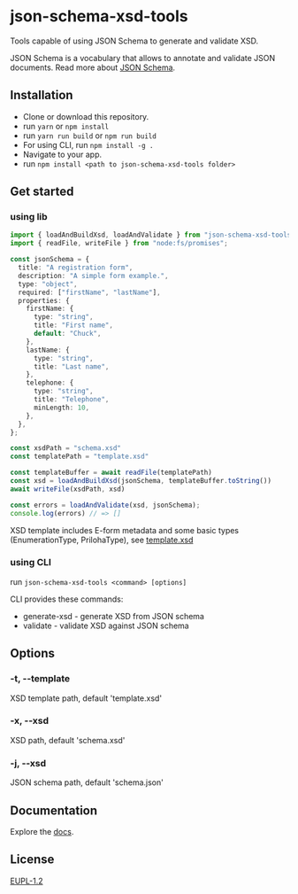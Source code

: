 # json-schema-xsd-tools
<!-- [![npm](https://img.shields.io/npm/v/json-schema-xsd-tools)](https://www.npmjs.com/package/json-schema-xsd-tools) -->

Tools capable of using JSON Schema to generate and validate XSD.


JSON Schema is a vocabulary that allows to annotate and validate JSON documents.
Read more about [JSON Schema](https://json-schema.org/).


## Installation
- Clone or download this repository.
- run `yarn` or `npm install`
- run `yarn run build` or `npm run build`
- For using CLI, run `npm install -g .`
- Navigate to your app.
- run `npm install <path to json-schema-xsd-tools folder>`

<!--
In a browser:

`<script src="dist/json-schema-xsd-tools.js"></script>`

Using yarn:

`yarn add json-schema-xsd-tools`

Usign npm:

`npm install json-schema-xsd-tools`
-->

## Get started
### using lib
```ts
import { loadAndBuildXsd, loadAndValidate } from "json-schema-xsd-tools";
import { readFile, writeFile } from "node:fs/promises";

const jsonSchema = {
  title: "A registration form",
  description: "A simple form example.",
  type: "object",
  required: ["firstName", "lastName"],
  properties: {
    firstName: {
      type: "string",
      title: "First name",
      default: "Chuck",
    },
    lastName: {
      type: "string",
      title: "Last name",
    },
    telephone: {
      type: "string",
      title: "Telephone",
      minLength: 10,
    },
  },
};

const xsdPath = "schema.xsd"
const templatePath = "template.xsd"

const templateBuffer = await readFile(templatePath)
const xsd = loadAndBuildXsd(jsonSchema, templateBuffer.toString())
await writeFile(xsdPath, xsd)

const errors = loadAndValidate(xsd, jsonSchema);
console.log(errors) // => [] 
```

XSD template includes E-form metadata and some basic types (EnumerationType, PrilohaType), see [template.xsd](forms/00603481.dopravneZnacenie.sk/template.xsd)

### using CLI
run `json-schema-xsd-tools <command> [options]`

CLI provides these commands:
- generate-xsd - generate XSD from JSON schema 
- validate - validate XSD against JSON schema

## Options
### -t, --template
XSD template path, default 'template.xsd'

### -x, --xsd 
XSD path, default 'schema.xsd'

### -j, --xsd
JSON schema path, default 'schema.json'

## Documentation
Explore the [docs](https://bratislava.github.io/json-schema-xsd-tools/).


## License
[EUPL-1.2](https://github.com/bratislava/json-schema-xsd-tools/blob/master/LICENSE.md)
